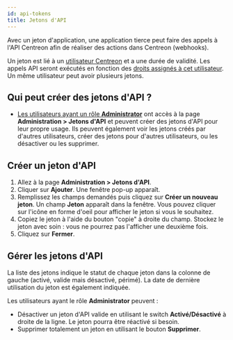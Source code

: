 ```yaml
---
id: api-tokens
title: Jetons d'API
---
```


Avec un jeton d'application, une application tierce peut faire des appels à l'API Centreon afin de réaliser des actions dans Centreon (webhooks).

Un jeton est lié à un [utilisateur Centreon](../users/users.md) et a une durée de validité. Les appels API seront exécutés en fonction des [droits assignés à cet utilisateur](../users/users.md#user-roles). Un même utilisateur peut avoir plusieurs jetons.

## Qui peut créer des jetons d'API ?

* [Les utilisateurs ayant un rôle **Administrator**](../users/users.md#user-roles) ont accès à la page **Administration > Jetons d'API** et peuvent créer des jetons d'API pour leur propre usage. Ils peuvent également voir les jetons créés par d'autres utilisateurs, créer des jetons pour d'autres utilisateurs, ou les désactiver ou les supprimer.

## Créer un jeton d'API

1. Allez à la page **Administration > Jetons d'API**.
2. Cliquer sur **Ajouter**. Une fenêtre pop-up apparaît.
3. Remplissez les champs demandés puis cliquez sur **Créer un nouveau jeton**. Un champ **Jeton** apparaît dans la fenêtre. Vous pouvez cliquer sur l'icône en forme d'oeil pour afficher le jeton si vous le souhaitez. 
4. Copiez le jeton à l'aide du bouton "copie" à droite du champ. Stockez le jeton avec soin : vous ne pourrez pas l'afficher une deuxième fois.
5. Cliquez sur **Fermer**.

## Gérer les jetons d'API

La liste des jetons indique le statut de chaque jeton dans la colonne de gauche (activé, valide mais désactivé, périmé). La date de dernière utilisation du jeton est également indiquée.

Les utilisateurs ayant le rôle **Administrator** peuvent :

* Désactiver un jeton d'API valide en utilisant le switch **Activé/Désactivé** à droite de la ligne. Le jeton pourra être réactivé si besoin.
* Supprimer totalement un jeton en utilisant le bouton **Supprimer**.
